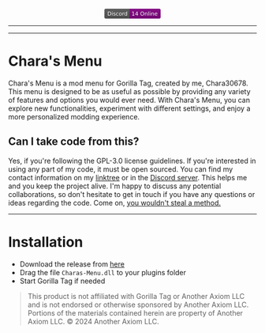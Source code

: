 <p align="center">
	<a href="https://discord.gg/GXsK5gcFJp"><img src="data:image/svg+xml;utf8,%3Csvg%20xmlns%3D%22http%3A%2F%2Fwww.w3.org%2F2000%2Fsvg%22%20xmlns%3Axlink%3D%22http%3A%2F%2Fwww.w3.org%2F1999%2Fxlink%22%20width%3D%22114%22%20height%3D%2220%22%20role%3D%22img%22%20aria-label%3D%22Discord%3A%2014%20Online%22%3E%3Ctitle%3EDiscord%3A%2014%20Online%3C%2Ftitle%3E%3ClinearGradient%20id%3D%22s%22%20x2%3D%220%22%20y2%3D%22100%25%22%3E%3Cstop%20offset%3D%220%22%20stop-color%3D%22%23bbb%22%20stop-opacity%3D%22.1%22%2F%3E%3Cstop%20offset%3D%221%22%20stop-opacity%3D%22.1%22%2F%3E%3C%2FlinearGradient%3E%3CclipPath%20id%3D%22r%22%3E%3Crect%20width%3D%22114%22%20height%3D%2220%22%20rx%3D%223%22%20fill%3D%22%23fff%22%2F%3E%3C%2FclipPath%3E%3Cg%20clip-path%3D%22url(%23r)%22%3E%3Crect%20width%3D%2251%22%20height%3D%2220%22%20fill%3D%22%23555%22%2F%3E%3Crect%20x%3D%2251%22%20width%3D%2263%22%20height%3D%2220%22%20fill%3D%22purple%22%2F%3E%3Crect%20width%3D%22114%22%20height%3D%2220%22%20fill%3D%22url(%23s)%22%2F%3E%3C%2Fg%3E%3Cg%20fill%3D%22%23fff%22%20text-anchor%3D%22middle%22%20font-family%3D%22Verdana%2CGeneva%2CDejaVu%20Sans%2Csans-serif%22%20text-rendering%3D%22geometricPrecision%22%20font-size%3D%22110%22%3E%3Ctext%20aria-hidden%3D%22true%22%20x%3D%22265%22%20y%3D%22150%22%20fill%3D%22%23010101%22%20fill-opacity%3D%22.3%22%20transform%3D%22scale(.1)%22%20textLength%3D%22410%22%3EDiscord%3C%2Ftext%3E%3Ctext%20x%3D%22265%22%20y%3D%22140%22%20transform%3D%22scale(.1)%22%20fill%3D%22%23fff%22%20textLength%3D%22410%22%3EDiscord%3C%2Ftext%3E%3Ctext%20aria-hidden%3D%22true%22%20x%3D%22815%22%20y%3D%22150%22%20fill%3D%22%23010101%22%20fill-opacity%3D%22.3%22%20transform%3D%22scale(.1)%22%20textLength%3D%22530%22%3E14%20Online%3C%2Ftext%3E%3Ctext%20x%3D%22815%22%20y%3D%22140%22%20transform%3D%22scale(.1)%22%20fill%3D%22%23fff%22%20textLength%3D%22530%22%3E14%20Online%3C%2Ftext%3E%3C%2Fg%3E%3C%2Fsvg%3E
"></a>

---
 
</p>

---

# Chara's Menu
Chara's Menu is a mod menu for Gorilla Tag, created by me, Chara30678. This menu is designed to be as useful as possible by providing any variety of features and options you would ever need. With Chara's Menu, you can explore new functionalities, experiment with different settings, and enjoy a more personalized modding experience.

## Can I take code from this?
Yes, if you're following the GPL-3.0 license guidelines. If you're interested in using any part of my code, it must be open sourced. You can find my contact information on my [linktree](https://linktr.ee/Chara10163) or in the [Discord server](https://discord.gg/GXsK5gcFJp). This helps me and you keep the project alive. I'm happy to discuss any potential collaborations, so don't hesitate to get in touch if you have any questions or ideas regarding the code. Come on, [you wouldn't steal a method.](https://www.youtube.com/watch?v=zMBqPdMzZ9E)

---

# Installation

- Download the release from [here](https://github.com/Chara30678/Charas.menu/releases/latest)
- Drag the file `Charas-Menu.dll` to your plugins folder
- Start Gorilla Tag if needed

> This product is not affiliated with Gorilla Tag or Another Axiom LLC and is not endorsed or otherwise sponsored by Another Axiom LLC. Portions of the materials contained herein are property of Another Axiom LLC. © 2024 Another Axiom LLC.
